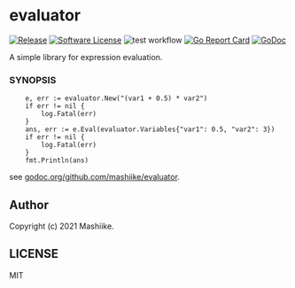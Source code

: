# evaluator

[![Release](https://img.shields.io/github/release/mashiike/evaluator.svg?style=flat-square)](https://github.com/mashiike/evaluator/releases/latest)
[![Software License](https://img.shields.io/badge/license-MIT-brightgreen.svg?style=flat-square)](LICENSE.md)
![test workflow](https://github.com/mashiike/evaluator/actions/workflows/test.yaml/badge.svg)
[![Go Report Card](https://goreportcard.com/badge/github.com/mashiike/evaluator?style=flat-square)](https://goreportcard.com/report/github.com/mashiike/evaluator)
[![GoDoc](https://godoc.org/github.com/mashiike/evaluator?status.svg&style=flat-square)](http://godoc.org/github.com/mashiike/evaluator)


A simple library for expression evaluation.
### SYNOPSIS

```golang
	e, err := evaluator.New("(var1 + 0.5) * var2")
    if err != nil {
        log.Fatal(err)
    }
	ans, err := e.Eval(evaluator.Variables{"var1": 0.5, "var2": 3})
    if err != nil {
        log.Fatal(err)
    }
	fmt.Println(ans)
```

see [godoc.org/github.com/mashiike/evaluator](https://godoc.org/github.com/mashiike/evaluator).

## Author

Copyright (c) 2021 Mashiike.

## LICENSE

MIT

